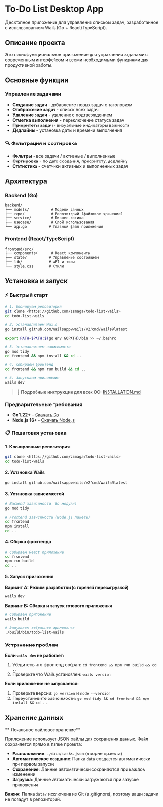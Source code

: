 # To-Do List Desktop App

Десктопное приложение для управления списком задач, разработанное с использованием Wails (Go + React/TypeScript).

## Описание проекта

Это полнофункциональное приложение для управления задачами с современным интерфейсом и всеми необходимыми функциями для продуктивной работы.

## Основные функции

### Управление задачами
- **Создание задач** - добавление новых задач с заголовком
- **Отображение задач** - список всех задач
- **Удаление задач** - удаление с подтверждением
- **Отметка выполнения** - переключение статуса задач
- **Приоритеты задач** - визуальные индикаторы важности
- **Дедлайны** - установка даты и времени выполнения

### 🔍 Фильтрация и сортировка
- **Фильтры** - все задачи / активные / выполненные
- **Сортировка** - по дате создания, приоритету, дедлайну
- **Статистика** - счетчики активных и выполненных задач

## Архитектура

### Backend (Go)
```
backend/
├── models/          # Модели данных
├── repo/            # Репозиторий (файловое хранение)
├── service/         # Бизнес-логика
├── usecase/         # Слой использования
└── app.go          # Главный файл приложения
```

### Frontend (React/TypeScript)
```
frontend/src/
├── components/      # React компоненты
├── state/          # Управление состоянием
├── lib/            # API и типы
└── style.css       # Стили
```

## Установка и запуск

### ⚡ Быстрый старт
```bash
# 1. Клонируем репозиторий
git clone <https://github.com/zzmaga/todo-list-wails>
cd todo-list-wails

# 2. Устанавливаем Wails
go install github.com/wailsapp/wails/v2/cmd/wails@latest

export PATH=$PATH:$(go env GOPATH)/bin >> ~/.bashrc

# 3. Устанавливаем зависимости
go mod tidy
cd frontend && npm install && cd ..

# 4. Собираем фронтенд
cd frontend && npm run build && cd ..

# 5. Запускаем приложение
wails dev
```

> 📖 **Подробные инструкции для всех ОС:** [INSTALLATION.md](./INSTALLATION.md)

### Предварительные требования
- **Go 1.22+** - [Скачать Go](https://golang.org/dl/)
- **Node.js 16+** - [Скачать Node.js](https://nodejs.org/)

### 📋 Пошаговая установка

#### 1. Клонирование репозитория
```bash
git clone <https://github.com/zzmaga/todo-list-wails>
cd todo-list-wails
```

#### 2. Установка Wails
```bash
go install github.com/wailsapp/wails/v2/cmd/wails@latest
```

#### 3. Установка зависимостей
```bash
# Backend зависимости (Go модули)
go mod tidy

# Frontend зависимости (Node.js пакеты)
cd frontend
npm install
cd ..
```

#### 4. Сборка фронтенда
```bash
# Собираем React приложение
cd frontend
npm run build
cd ..
```

#### 5. Запуск приложения

**Вариант A: Режим разработки (с горячей перезагрузкой)**
```bash
wails dev
```

**Вариант B: Сборка и запуск готового приложения**
```bash
# Собираем приложение
wails build

# Запускаем собранное приложение
./build/bin/todo-list-wails
```

### Устранение проблем

**Если `wails dev` не работает:**
1. Убедитесь что фронтенд собран: `cd frontend && npm run build && cd ..`
2. Проверьте что Wails установлен: `wails version`

**Если приложение не запускается:**
1. Проверьте версии: `go version` и `node --version`
2. Переустановите зависимости: `go mod tidy && cd frontend && npm install && cd ..`

## Хранение данных
** Локальное файловое хранение**

Приложение использует JSON файлы для сохранения данных. Файл сохраняется прямо в папке проекта:

- **Расположение**: `./data/tasks.json` (в корне проекта)
- **Автоматическое создание**: Папка `data` создается автоматически при первом запуске
- **Сохранение**: Данные автоматически сохраняются при каждом изменении
- **Загрузка**: Данные автоматически загружаются при запуске приложения

**Важно:** Папка `data/` исключена из Git (в .gitignore), поэтому ваши задачи не попадут в репозиторий.
